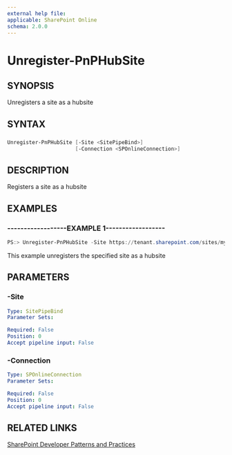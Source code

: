 ```yaml
---
external help file:
applicable: SharePoint Online
schema: 2.0.0
---
```

# Unregister-PnPHubSite

## SYNOPSIS
Unregisters a site as a hubsite

## SYNTAX 

### 
```powershell
Unregister-PnPHubSite [-Site <SitePipeBind>]
                      [-Connection <SPOnlineConnection>]
```

## DESCRIPTION
Registers a site as a hubsite

## EXAMPLES

### ------------------EXAMPLE 1------------------
```powershell
PS:> Unregister-PnPHubSite -Site https://tenant.sharepoint.com/sites/myhubsite
```

This example unregisters the specified site as a hubsite

## PARAMETERS

### -Site


```yaml
Type: SitePipeBind
Parameter Sets: 

Required: False
Position: 0
Accept pipeline input: False
```

### -Connection


```yaml
Type: SPOnlineConnection
Parameter Sets: 

Required: False
Position: 0
Accept pipeline input: False
```

## RELATED LINKS

[SharePoint Developer Patterns and Practices](http://aka.ms/sppnp)
